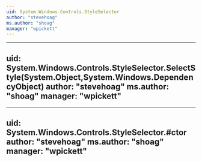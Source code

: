 ```yaml
---
uid: System.Windows.Controls.StyleSelector
author: "stevehoag"
ms.author: "shoag"
manager: "wpickett"
---
```


---
uid: System.Windows.Controls.StyleSelector.SelectStyle(System.Object,System.Windows.DependencyObject)
author: "stevehoag"
ms.author: "shoag"
manager: "wpickett"
---

---
uid: System.Windows.Controls.StyleSelector.#ctor
author: "stevehoag"
ms.author: "shoag"
manager: "wpickett"
---
